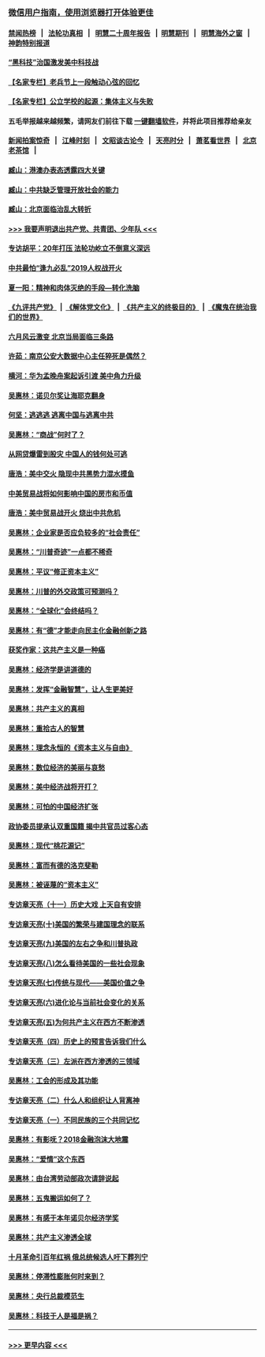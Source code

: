 ### [微信用户指南，使用浏览器打开体验更佳](https://github.com/gfw-breaker/banned-news1/blob/master/indexes/wechat-guide.md?t=0)
#### [禁闻热榜](热点新闻.md?t=0)  &nbsp;&nbsp;|&nbsp;&nbsp; [法轮功真相](https://github.com/gfw-breaker/truth/blob/master/README.md?t=0) &nbsp;&nbsp;|&nbsp;&nbsp; [明慧二十周年报告](https://github.com/gfw-breaker/mh-reports/blob/master/README.md?t=0) &nbsp;&nbsp;|&nbsp;&nbsp;[明慧期刊](https://github.com/gfw-breaker/mh-qikan) &nbsp;&nbsp;|&nbsp;&nbsp; [明慧海外之窗](https://github.com/gfw-breaker/mh-news/blob/master/README.md?t=0) &nbsp;&nbsp;|&nbsp;&nbsp; [神韵特别报道](https://github.com/gfw-breaker/mh-news/blob/master/shenyun.md?t=0)
#### [“黑科技”治国激发美中科技战](../pages/nsc423/n11638056.md?t=02051544) 
#### [【名家专栏】老兵节上一段触动心弦的回忆](../pages/nsc423/n11646016.md?t=02051544) 
#### [【名家专栏】公立学校的起源：集体主义与失败](../pages/nsc423/n11601833.md?t=02051544) 
#### 五毛举报越来越频繁，请网友们前往下载 [一键翻墙软件](https://github.com/gfw-breaker/ssr-accounts)，并将此项目推荐给亲友
#### [新闻拍案惊奇](https://github.com/gfw-breaker/banned-news1/blob/master/pages/link4.md) &nbsp;&nbsp;|&nbsp;&nbsp; [江峰时刻](https://github.com/gfw-breaker/banned-news1/blob/master/pages/link4.md) &nbsp;&nbsp;|&nbsp;&nbsp; [文昭谈古论今](https://github.com/gfw-breaker/banned-news1/blob/master/pages/link4.md) &nbsp;&nbsp;|&nbsp;&nbsp; [天亮时分](https://github.com/gfw-breaker/banned-news1/blob/master/pages/link4.md) &nbsp;&nbsp;|&nbsp;&nbsp; [萧茗看世界](https://github.com/gfw-breaker/banned-news1/blob/master/pages/link4.md) &nbsp;&nbsp;|&nbsp;&nbsp; [北京老茶馆](https://github.com/gfw-breaker/banned-news1/blob/master/pages/link4.md) &nbsp;&nbsp;|&nbsp;&nbsp; 
#### [臧山：港澳办表态透露四大关键](../pages/nsc423/n11421628.md?t=02051544) 
#### [臧山：中共缺乏管理开放社会的能力](../pages/nsc423/n11407457.md?t=02051544) 
#### [臧山：北京面临治乱大转折](../pages/nsc423/n11406895.md?t=02051544) 
#### [>>> 我要声明退出共产党、共青团、少年队 <<<](https://github.com/begood0513/goodnews/blob/master/quit/letter.md) 
#### [专访胡平：20年打压 法轮功屹立不倒意义深远](../pages/nsc423/n11398800.md?t=02051544) 
#### [中共最怕“逢九必乱”2019人权战开火](../pages/nsc423/n11385248.md?t=02051544) 
#### [夏一阳：精神和肉体灭绝的手段—转化洗脑](../pages/nsc423/n11368250.md?t=02051544) 
#### [《九评共产党》](https://github.com/begood0513/9ping.md/blob/master/README.md) &nbsp;|&nbsp; [《解体党文化》](../../../../jtdwh.md/blob/master/README.md)  &nbsp;|&nbsp; [《共产主义的终极目的》](../../../../gczydzjmd.md/blob/master/README.md) &nbsp;|&nbsp; [《魔鬼在统治我们的世界》](../../../../mgztzwmdsj.md/blob/master/README.md) 
#### [六月风云激变 北京当局面临三条路](../pages/nsc423/n11313668.md?t=02051544) 
#### [许茹：南京公安大数据中心主任猝死是偶然？](../pages/nsc423/n11064744.md?t=02051544) 
#### [横河：华为孟晚舟案起诉引渡 美中角力升级](../pages/nsc423/n11027230.md?t=02051544) 
#### [吴惠林：诺贝尔奖让海耶克翻身](../pages/nsc423/n10890049.md?t=02051544) 
#### [何坚：逃逃逃 逃离中国与逃离中共](../pages/nsc423/n10592891.md?t=02051544) 
#### [吴惠林：“商战”何时了？](../pages/nsc423/n10573558.md?t=02051544) 
#### [从网贷爆雷到股灾 中国人的钱何处可逃](../pages/nsc423/n10572800.md?t=02051544) 
#### [唐浩：美中交火 隐现中共黑势力混水摸鱼](../pages/nsc423/n10544040.md?t=02051544) 
#### [中美贸易战将如何影响中国的房市和币值](../pages/nsc423/n10543697.md?t=02051544) 
#### [唐浩：美中贸易战开火 烧出中共危机](../pages/nsc423/n10540126.md?t=02051544) 
#### [吴惠林：企业家是否应负较多的“社会责任”](../pages/nsc423/n10535022.md?t=02051544) 
#### [吴惠林：“川普奇迹”一点都不稀奇](../pages/nsc423/n10512808.md?t=02051544) 
#### [吴惠林：平议“修正资本主义”](../pages/nsc423/n10495724.md?t=02051544) 
#### [吴惠林：川普的外交政策可预测吗？](../pages/nsc423/n10462387.md?t=02051544) 
#### [吴惠林：“全球化”会终结吗？](../pages/nsc423/n10452838.md?t=02051544) 
#### [吴惠林：有“德”才能走向民主化金融创新之路](../pages/nsc423/n10432292.md?t=02051544) 
#### [获奖作家：这共产主义是一种癌](../pages/nsc423/n10431541.md?t=02051544) 
#### [吴惠林：经济学是讲道德的](../pages/nsc423/n10398014.md?t=02051544) 
#### [吴惠林：发挥“金融智慧”，让人生更美好](../pages/nsc423/n10375019.md?t=02051544) 
#### [吴惠林：共产主义的真相](../pages/nsc423/n10351394.md?t=02051544) 
#### [吴惠林：重拾古人的智慧](../pages/nsc423/n10337691.md?t=02051544) 
#### [吴惠林：理念永恒的《资本主义与自由》](../pages/nsc423/n10316274.md?t=02051544) 
#### [吴惠林：数位经济的美丽与哀愁](../pages/nsc423/n10292946.md?t=02051544) 
#### [吴惠林：美中经济战将开打？](../pages/nsc423/n10258825.md?t=02051544) 
#### [吴惠林：可怕的中国经济扩张](../pages/nsc423/n10219147.md?t=02051544) 
#### [政协委员提承认双重国籍 揭中共官员过客心态](../pages/nsc423/n10208809.md?t=02051544) 
#### [吴惠林：现代“桃花源记”](../pages/nsc423/n10185234.md?t=02051544) 
#### [吴惠林：富而有德的洛克斐勒](../pages/nsc423/n10142264.md?t=02051544) 
#### [吴惠林：被诬蔑的“资本主义”](../pages/nsc423/n10124816.md?t=02051544) 
#### [专访章天亮（十一）历史大戏 上天自有安排](../pages/nsc423/n10094905.md?t=02051544) 
#### [专访章天亮(十)美国的繁荣与建国理念的联系](../pages/nsc423/n10094899.md?t=02051544) 
#### [专访章天亮(九)美国的左右之争和川普执政](../pages/nsc423/n10094889.md?t=02051544) 
#### [专访章天亮(八)怎么看待美国的一些社会现象](../pages/nsc423/n10094857.md?t=02051544) 
#### [专访章天亮(七)传统与现代——美国价值之争](../pages/nsc423/n10093140.md?t=02051544) 
#### [专访章天亮(六)进化论与当前社会变化的关系](../pages/nsc423/n10092036.md?t=02051544) 
#### [专访章天亮(五)为何共产主义在西方不断渗透](../pages/nsc423/n10083620.md?t=02051544) 
#### [专访章天亮（四）历史上的预言告诉我们什么](../pages/nsc423/n10083606.md?t=02051544) 
#### [专访章天亮（三）左派在西方渗透的三领域](../pages/nsc423/n10081115.md?t=02051544) 
#### [吴惠林：工会的形成及其功能](../pages/nsc423/n10080633.md?t=02051544) 
#### [专访章天亮（二）什么人和组织让人背离神](../pages/nsc423/n10076637.md?t=02051544) 
#### [专访章天亮（一）不同民族的三个共同记忆](../pages/nsc423/n10074188.md?t=02051544) 
#### [吴惠林：有影呒？2018金融泡沫大地震](../pages/nsc423/n10040534.md?t=02051544) 
#### [吴惠林：“爱情”这个东西](../pages/nsc423/n10019423.md?t=02051544) 
#### [吴惠林：由台湾劳动部政次请辞说起](../pages/nsc423/n9979679.md?t=02051544) 
#### [吴惠林：五鬼搬运如何了？](../pages/nsc423/n9925338.md?t=02051544) 
#### [吴惠林：有感于本年诺贝尔经济学奖](../pages/nsc423/n9871883.md?t=02051544) 
#### [吴惠林：共产主义渗透全球](../pages/nsc423/n9812748.md?t=02051544) 
#### [十月革命引百年红祸 俄总统候选人吁下葬列宁](../pages/nsc423/n9810182.md?t=02051544) 
#### [吴惠林：停滞性膨胀何时来到？](../pages/nsc423/n9764136.md?t=02051544) 
#### [吴惠林：央行总裁模范生](../pages/nsc423/n9728134.md?t=02051544) 
#### [吴惠林：科技于人是福是祸？](../pages/nsc423/n9672982.md?t=02051544) 

----
#### [ >>> 更早内容 <<< ](../indexes/nsc423-earlier.md)
